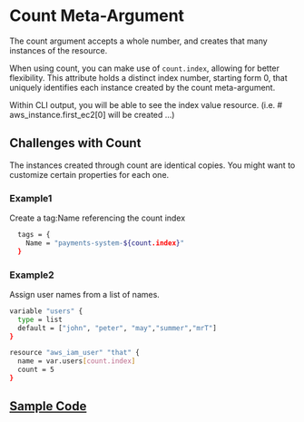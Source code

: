 # Count Meta-Argument

The count argument accepts a whole number, and creates that many instances of the resource.

When using count, you can make use of `count.index`, allowing for better flexibility. This attribute holds a distinct index number, starting form 0, that uniquely identifies each instance created by the count meta-argument.

Within CLI output, you will be able to see the index value resource. (i.e. # aws_instance.first_ec2[0] will be created ...)

## Challenges with Count

The instances created through count are identical copies.
You might want to customize certain properties for each one.

### Example1

Create a tag:Name referencing the count index

```sh
  tags = {
    Name = "payments-system-${count.index}"
  }
```

### Example2

Assign user names from a list of names.

```sh
variable "users" {
  type = list
  default = ["john", "peter", "may","summer","mrT"]
}

resource "aws_iam_user" "that" {
  name = var.users[count.index]
  count = 5
}
```

## [Sample Code](./main.tf)
